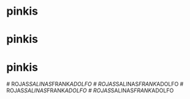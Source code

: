 # pinkis
# pinkis
# pinkis
#   R O J A S _ S A L I N A S _ F R A N K _ A D O L F O  
 #   R O J A S _ S A L I N A S _ F R A N K _ A D O L F O  
 #   R O J A S _ S A L I N A S _ F R A N K _ A D O L F O  
 #   R O J A S _ S A L I N A S _ F R A N K _ A D O L F O  
 